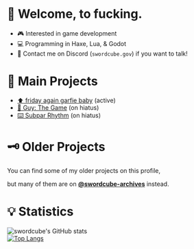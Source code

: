 # 👋 Welcome, to fucking.
- 🎮 Interested in game development
- 💻 Programming in Haxe, Lua, & Godot
- 🤝 Contact me on Discord (`swordcube.gov`) if you want to talk!

# 📢 Main Projects
- [⬆️ friday again garfie baby](https://github.com/swordcube/friday-again-garfie-baby) (active)
- [👨 Guy: The Game](https://github.com/swordcube/stick-guy-the-game) (on hiatus)
- [⌨️ Subpar Rhythm](https://github.com/swordcube/SubparRhythm) (on hiatus)

# 🗝 Older Projects
You can find some of my older projects on this profile,

but many of them are on **[@swordcube-archives](https://github.com/swordcube-archives)** instead.

# 💡 Statistics

![swordcube's GitHub stats](https://github-readme-stats.vercel.app/api?username=swordcube&show_icons=true&theme=holi&count_private=true)
<br/>
[![Top Langs](https://github-readme-stats.vercel.app/api/top-langs/?username=swordcube&layout=donut&theme=holi)](https://github.com/anuraghazra/github-readme-stats)
